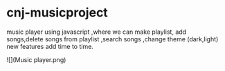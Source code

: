 # cnj-musicproject
music player using javascript ,where we can make playlist, add songs,delete songs from playlist ,search songs ,change theme (dark,light) new features add time to time.

![](Music player.png)

